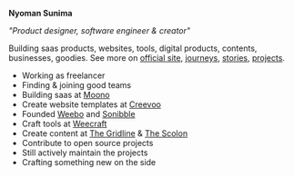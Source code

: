 **Nyoman Sunima**

_"Product designer, software engineer & creator"_

Building saas products, websites, tools, digital products, contents, businesses, goodies. See more on [official site](https://nyomansunima.com), [journeys](https://nyomansunima.com/journeys), [stories](https://nyomansunima.com/stories), [projects](https://nyomansunima.com/crafts).


- Working as freelancer
- Finding & joining good teams
- Building saas at [Moono](https://moono.space)
- Create website templates at [Creevoo](https://creevoo.store)
- Founded [Weebo](https://tryweebo.one) and [Sonibble](https://usesonibble.site)
- Craft tools at [Weecraft](https://weecraft.club)
- Create content at [The Gridline](https://thegridline.site) & [The Scolon](https://thescolon.site)
- Contribute to open source projects
- Still actively maintain the projects
- Crafting something new on the side
